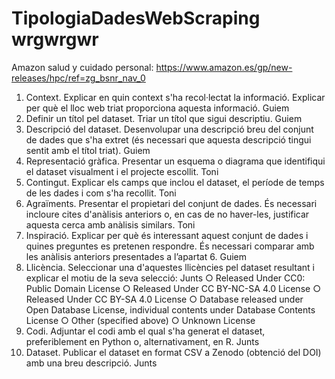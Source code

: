 # TipologiaDadesWebScraping wrgwrgwr
Amazon salud y cuidado personal: https://www.amazon.es/gp/new-releases/hpc/ref=zg_bsnr_nav_0
1. Context. Explicar en quin context s'ha recol·lectat la informació. Explicar per què el lloc web triat proporciona aquesta informació. Guiem
2. Definir un títol pel dataset. Triar un títol que sigui descriptiu. Guiem
3. Descripció del dataset. Desenvolupar una descripció breu del conjunt de dades que s'ha extret (és necessari que aquesta descripció tingui sentit amb el títol triat). Guiem
4. Representació gràfica. Presentar un esquema o diagrama que identifiqui el dataset visualment i el projecte escollit. Toni
5. Contingut. Explicar els camps que inclou el dataset, el període de temps de les dades i com s'ha recollit. Toni
6. Agraïments. Presentar el propietari del conjunt de dades. És necessari incloure cites d'anàlisis anteriors o, en cas de no haver-les, justificar aquesta cerca amb anàlisis similars. Toni
7. Inspiració. Explicar per què és interessant aquest conjunt de dades i quines preguntes es pretenen respondre. És necessari comparar amb les anàlisis anteriors presentades a l’apartat 6. Guiem
8. Llicència. Seleccionar una d'aquestes llicències pel dataset resultant i explicar el motiu de la seva selecció: Junts
○ Released Under CC0: Public Domain License
○ Released Under CC BY-NC-SA 4.0 License
○ Released Under CC BY-SA 4.0 License
○ Database released under Open Database License, individual contents under Database Contents License
○ Other (specified above)
○ Unknown License
9. Codi. Adjuntar el codi amb el qual s'ha generat el dataset, preferiblement en Python o, alternativament, en R. Junts
10. Dataset. Publicar el dataset en format CSV a Zenodo (obtenció del DOI) amb una breu descripció. Junts
